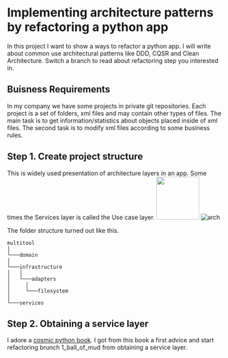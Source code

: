 # Implementing architecture patterns by refactoring a python app
In this project I want to show a ways to refactor a python app. I will write about common use architectural patterns like DDD, CQSR and Clean Architecture.
Switch a branch to read about refactoring step you interested in.

## Buisness Requirements
In my company we have some projects in private git repositories. Each project is a set of folders, xml files and may contain other types of files.
The main task is to get information/statistics about objects placed inside of xml files. The second task is to modify xml files according to some business rules.

## Step 1. Create project structure
This is widely used presentation of architecture layers in an app. Some times the Services layer is called the Use case layer.
<img src="https://user-images.githubusercontent.com/25906422/178775519-78304cf5-3a8a-41e5-a571-3b12ff173b52.png" width="100" height="100">
![arch](https://user-images.githubusercontent.com/25906422/178775519-78304cf5-3a8a-41e5-a571-3b12ff173b52.png)

The folder structure turned out like this. 
```
multitool   
│   
└───domain
│
└───infrastructure
│   │
│   └───adapters
│     │
│     └───filesystem
│   
└───services
```

## Step 2. Obtaining a service layer
I adore a [cosmic python book](https://www.cosmicpython.com/). I got from this book a first advice and start refactoring brunch 1_ball_of_mud from obtaining a service layer.


